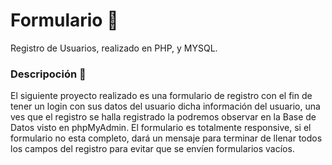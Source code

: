 # Formulario 📝
Registro de Usuarios, realizado en PHP, y MYSQL.

<h3>Descripoción 💬</h3>
El siguiente proyecto realizado es una formulario de registro con el fin de tener un login con sus datos del usuario
dicha información del usuario, una ves que el registro se halla registrado la podremos observar en la Base de Datos 
visto en phpMyAdmin.
El formulario es totalmente responsive, si el formulario no esta completo, dará un mensaje para terminar de llenar
todos los campos del registro para evitar que se envíen formularios vacíos.


